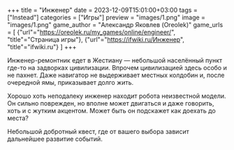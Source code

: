+++
title = "Инженер"
date = 2023-12-09T15:01:00+03:00
tags = ["Instead"]
categories = ["Игры"]
preview = "images/1.png"
image = "images/1.png"
game_author = "Александр Яковлев (Oreolek)"
game_urls = [
    {"url"="https://oreolek.ru/my_games/online/engineer/", "title"="Страница игры"},
    {"url"="https://ifwiki.ru/Инженер", "title"="ifwiki.ru"}
]
+++

Инженер-ремонтник едет в Жестиану — небольшой населённый пункт где-то на задворках цивилизации. Впрочем цивилизацией здесь особо и не пахнет. Даже навигатор не выдерживает местных колдобин и, после очередной ямы, приказывает долго жить.

Хорошо хоть неподалеку инженер находит робота неизвестной модели. Он сильно поврежден, но вполне может двигаться и даже говорить, хоть и с жутким акцентом. Может быть он подскажет как доехать до места?

Небольшой добротный квест, где от вашего выбора зависит дальнейшее развитие событий.